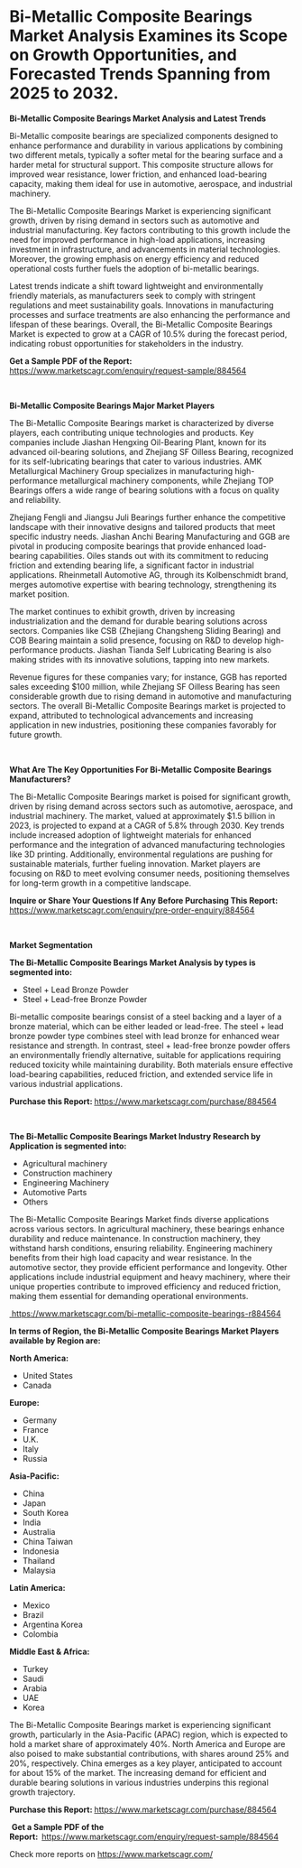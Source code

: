 <p><h1>Bi-Metallic Composite Bearings Market Analysis Examines its Scope on Growth Opportunities, and Forecasted Trends Spanning from 2025 to 2032.</h1></p><p><strong>Bi-Metallic Composite Bearings Market Analysis and Latest Trends</strong></p>
<p><p>Bi-Metallic composite bearings are specialized components designed to enhance performance and durability in various applications by combining two different metals, typically a softer metal for the bearing surface and a harder metal for structural support. This composite structure allows for improved wear resistance, lower friction, and enhanced load-bearing capacity, making them ideal for use in automotive, aerospace, and industrial machinery.</p><p>The Bi-Metallic Composite Bearings Market is experiencing significant growth, driven by rising demand in sectors such as automotive and industrial manufacturing. Key factors contributing to this growth include the need for improved performance in high-load applications, increasing investment in infrastructure, and advancements in material technologies. Moreover, the growing emphasis on energy efficiency and reduced operational costs further fuels the adoption of bi-metallic bearings.</p><p>Latest trends indicate a shift toward lightweight and environmentally friendly materials, as manufacturers seek to comply with stringent regulations and meet sustainability goals. Innovations in manufacturing processes and surface treatments are also enhancing the performance and lifespan of these bearings. Overall, the Bi-Metallic Composite Bearings Market is expected to grow at a CAGR of 10.5% during the forecast period, indicating robust opportunities for stakeholders in the industry.</p></p>
<p><strong>Get a Sample PDF of the Report:&nbsp;</strong> <a href="https://www.marketscagr.com/enquiry/request-sample/884564?utm_campaign=1920&utm_medium=2&utm_source=Github&utm_content=ia&utm_term=01022025&utm_id=bi-metallic-composite-bearings">https://www.marketscagr.com/enquiry/request-sample/884564</a></p>
<p>&nbsp;</p>
<p><strong>Bi-Metallic Composite Bearings Major Market Players</strong></p>
<p><p>The Bi-Metallic Composite Bearings market is characterized by diverse players, each contributing unique technologies and products. Key companies include Jiashan Hengxing Oil-Bearing Plant, known for its advanced oil-bearing solutions, and Zhejiang SF Oilless Bearing, recognized for its self-lubricating bearings that cater to various industries. AMK Metallurgical Machinery Group specializes in manufacturing high-performance metallurgical machinery components, while Zhejiang TOP Bearings offers a wide range of bearing solutions with a focus on quality and reliability.</p><p>Zhejiang Fengli and Jiangsu Juli Bearings further enhance the competitive landscape with their innovative designs and tailored products that meet specific industry needs. Jiashan Anchi Bearing Manufacturing and GGB are pivotal in producing composite bearings that provide enhanced load-bearing capabilities. Oiles stands out with its commitment to reducing friction and extending bearing life, a significant factor in industrial applications. Rheinmetall Automotive AG, through its Kolbenschmidt brand, merges automotive expertise with bearing technology, strengthening its market position.</p><p>The market continues to exhibit growth, driven by increasing industrialization and the demand for durable bearing solutions across sectors. Companies like CSB (Zhejiang Changsheng Sliding Bearing) and COB Bearing maintain a solid presence, focusing on R&D to develop high-performance products. Jiashan Tianda Self Lubricating Bearing is also making strides with its innovative solutions, tapping into new markets.</p><p>Revenue figures for these companies vary; for instance, GGB has reported sales exceeding $100 million, while Zhejiang SF Oilless Bearing has seen considerable growth due to rising demand in automotive and manufacturing sectors. The overall Bi-Metallic Composite Bearings market is projected to expand, attributed to technological advancements and increasing application in new industries, positioning these companies favorably for future growth.</p></p>
<p>&nbsp;</p>
<p><strong>What Are The Key Opportunities For Bi-Metallic Composite Bearings Manufacturers?</strong></p>
<p><p>The Bi-Metallic Composite Bearings market is poised for significant growth, driven by rising demand across sectors such as automotive, aerospace, and industrial machinery. The market, valued at approximately $1.5 billion in 2023, is projected to expand at a CAGR of 5.8% through 2030. Key trends include increased adoption of lightweight materials for enhanced performance and the integration of advanced manufacturing technologies like 3D printing. Additionally, environmental regulations are pushing for sustainable materials, further fueling innovation. Market players are focusing on R&D to meet evolving consumer needs, positioning themselves for long-term growth in a competitive landscape.</p></p>
<p><strong>Inquire or Share Your Questions If Any Before Purchasing This Report:</strong> <a href="https://www.marketscagr.com/enquiry/pre-order-enquiry/884564?utm_campaign=1920&utm_medium=2&utm_source=Github&utm_content=ia&utm_term=01022025&utm_id=bi-metallic-composite-bearings">https://www.marketscagr.com/enquiry/pre-order-enquiry/884564</a></p>
<p>&nbsp;</p>
<p><strong>Market Segmentation</strong></p>
<p><strong>The Bi-Metallic Composite Bearings Market Analysis by types is segmented into:</strong></p>
<p><ul><li>Steel + Lead Bronze Powder</li><li>Steel + Lead-free Bronze Powder</li></ul></p>
<p><p>Bi-metallic composite bearings consist of a steel backing and a layer of a bronze material, which can be either leaded or lead-free. The steel + lead bronze powder type combines steel with lead bronze for enhanced wear resistance and strength. In contrast, steel + lead-free bronze powder offers an environmentally friendly alternative, suitable for applications requiring reduced toxicity while maintaining durability. Both materials ensure effective load-bearing capabilities, reduced friction, and extended service life in various industrial applications.</p></p>
<p><strong>Purchase this Report:&nbsp;</strong><a href="https://www.marketscagr.com/purchase/884564?utm_campaign=1920&utm_medium=2&utm_source=Github&utm_content=ia&utm_term=01022025&utm_id=bi-metallic-composite-bearings">https://www.marketscagr.com/purchase/884564</a></p>
<p>&nbsp;</p>
<p><strong>The Bi-Metallic Composite Bearings Market Industry Research by Application is segmented into:</strong></p>
<p><ul><li>Agricultural machinery</li><li>Construction machinery</li><li>Engineering Machinery</li><li>Automotive Parts</li><li>Others</li></ul></p>
<p><p>The Bi-Metallic Composite Bearings Market finds diverse applications across various sectors. In agricultural machinery, these bearings enhance durability and reduce maintenance. In construction machinery, they withstand harsh conditions, ensuring reliability. Engineering machinery benefits from their high load capacity and wear resistance. In the automotive sector, they provide efficient performance and longevity. Other applications include industrial equipment and heavy machinery, where their unique properties contribute to improved efficiency and reduced friction, making them essential for demanding operational environments.</p></p>
<p><a href="https://www.marketscagr.com/bi-metallic-composite-bearings-r884564?utm_campaign=1920&utm_medium=2&utm_source=Github&utm_content=ia&utm_term=01022025&utm_id=bi-metallic-composite-bearings">&nbsp;https://www.marketscagr.com/bi-metallic-composite-bearings-r884564</a></p>
<p><strong>In terms of Region, the Bi-Metallic Composite Bearings Market Players available by Region are:</strong></p>
<p>
    <p> <strong> North America: </strong>
        <ul>
            <li>United States</li>
            <li>Canada</li>
        </ul>
        </p> 
    <p> <strong> Europe: </strong>
        <ul>
            <li>Germany</li>
            <li>France</li>
            <li>U.K.</li>
            <li>Italy</li>
            <li>Russia</li>
        </ul>
        </p> 
    <p> <strong> Asia-Pacific: </strong>
        <ul>
            <li>China</li>
            <li>Japan</li>
            <li>South Korea</li>
            <li>India</li>
            <li>Australia</li>
            <li>China Taiwan</li>
            <li>Indonesia</li>
            <li>Thailand</li>
            <li>Malaysia</li>
        </ul>
        </p> 
    <p> <strong> Latin America: </strong>
        <ul>
            <li>Mexico</li>
            <li>Brazil</li>
            <li>Argentina Korea</li>
            <li>Colombia</li>
        </ul>
        </p> 
    <p> <strong> Middle East & Africa: </strong>
        <ul>
            <li>Turkey</li>
            <li>Saudi</li>
            <li>Arabia</li>
            <li>UAE</li>
            <li>Korea</li>
        </ul>
    </p>
    </p>
<p><p>The Bi-Metallic Composite Bearings market is experiencing significant growth, particularly in the Asia-Pacific (APAC) region, which is expected to hold a market share of approximately 40%. North America and Europe are also poised to make substantial contributions, with shares around 25% and 20%, respectively. China emerges as a key player, anticipated to account for about 15% of the market. The increasing demand for efficient and durable bearing solutions in various industries underpins this regional growth trajectory.</p></p>
<p><strong>Purchase this Report: </strong><a href="https://www.marketscagr.com/purchase/884564?utm_campaign=1920&utm_medium=2&utm_source=Github&utm_content=ia&utm_term=01022025&utm_id=bi-metallic-composite-bearings">https://www.marketscagr.com/purchase/884564</a></p>
<p>&nbsp;<strong>Get a Sample PDF of the Report:&nbsp;&nbsp;</strong><a href="https://www.marketscagr.com/enquiry/request-sample/884564?utm_campaign=1920&utm_medium=2&utm_source=Github&utm_content=ia&utm_term=01022025&utm_id=bi-metallic-composite-bearings">https://www.marketscagr.com/enquiry/request-sample/884564</a></p>
<p><strong></strong></p>
<p>Check more reports on <a href="https://www.marketscagr.com/?utm_campaign=1920&utm_medium=2&utm_source=Github&utm_content=ia&utm_term=01022025&utm_id=bi-metallic-composite-bearings">https://www.marketscagr.com/</a></p>